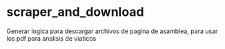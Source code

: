 # scraper_and_download
Generar logica para descargar archivos de pagina de asamblea, para usar los pdf para analisis de viaticos
